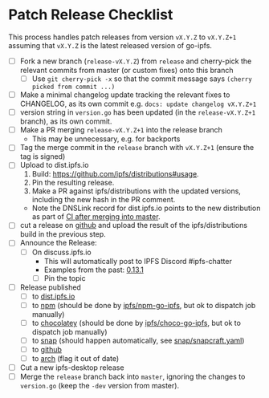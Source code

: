 # Patch Release Checklist

This process handles patch releases from version `vX.Y.Z` to `vX.Y.Z+1` assuming that `vX.Y.Z` is the latest released version of go-ipfs.
- [ ] Fork a new branch (`release-vX.Y.Z`) from `release` and cherry-pick the relevant commits from master (or custom fixes) onto this branch
  - [ ] Use `git cherry-pick -x` so that the commit message says `(cherry picked from commit ...)`
- [ ] Make a minimal changelog update tracking the relevant fixes to CHANGELOG, as its own commit e.g. `docs: update changelog vX.Y.Z+1`
- [ ] version string in `version.go` has been updated (in the `release-vX.Y.Z+1` branch), as its own commit. 
- [ ] Make a PR merging `release-vX.Y.Z+1` into the release branch
  - This may be unnecessary, e.g. for backports
- [ ] Tag the merge commit in the `release` branch with `vX.Y.Z+1` (ensure the tag is signed)
- [ ] Upload to dist.ipfs.io
  1. Build: https://github.com/ipfs/distributions#usage.
  2. Pin the resulting release.
  3. Make a PR against ipfs/distributions with the updated versions, including the new hash in the PR comment.
  - Note the DNSLink record for dist.ipfs.io points to the new distribution as part of [CI after merging into master](https://github.com/ipfs/distributions/blob/master/.github/workflows/main.yml#L154).
- [ ] cut a release on [github](https://github.com/ipfs/go-ipfs/releases) and upload the result of the ipfs/distributions build in the previous step.
- [ ] Announce the Release:
  - [ ] On discuss.ipfs.io
    - This will automatically post to IPFS Discord #ipfs-chatter
    - Examples from the past: [0.13.1](https://discuss.ipfs.io/t/go-ipfs-v0-13-1-has-been-released/14599)
    - [ ] Pin the topic
- [ ] Release published
  - [ ] to [dist.ipfs.io](https://dist.ipfs.io)
  - [ ] to [npm](https://www.npmjs.com/package/go-ipfs) (should be done by [ipfs/npm-go-ipfs](https://github.com/ipfs/npm-go-ipfs), but ok to dispatch job manually)
  - [ ] to [chocolatey](https://chocolatey.org/packages/go-ipfs) (should be done by [ipfs/choco-go-ipfs](https://github.com/ipfs/choco-go-ipfs/), but ok to dispatch job manually)
  - [ ] to [snap](https://snapcraft.io/ipfs) (should happen automatically, see [snap/snapcraft.yaml](https://github.com/ipfs/go-ipfs/blob/master/snap/snapcraft.yaml))
  - [ ] to [github](https://github.com/ipfs/go-ipfs/releases)
  - [ ] to [arch](https://www.archlinux.org/packages/community/x86_64/go-ipfs/) (flag it out of date)
- [ ] Cut a new ipfs-desktop release
- [ ] Merge the `release` branch back into `master`, ignoring the changes to `version.go` (keep the `-dev` version from master).
